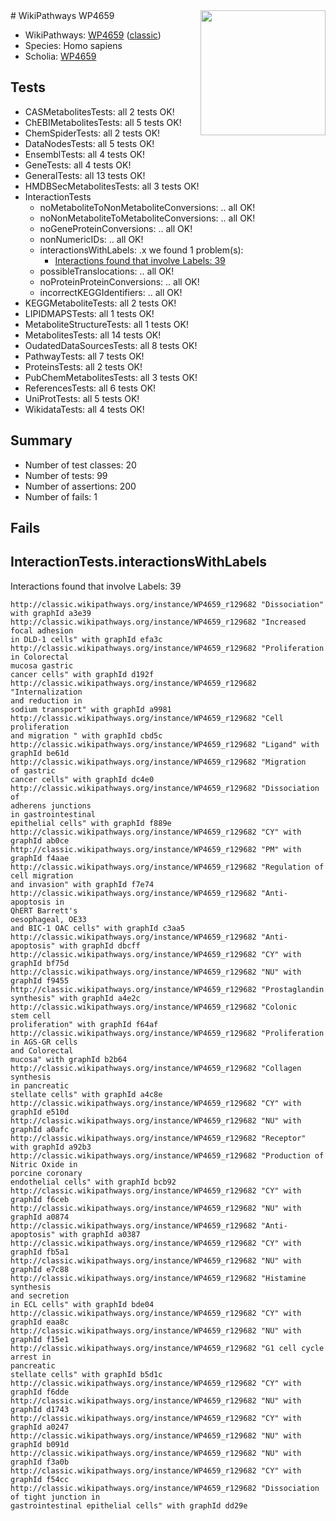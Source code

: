 <img style="float: right; width: 200px" src="https://upload.wikimedia.org/wikipedia/commons/thumb/8/83/Wplogo_with_text_500.png/640px-Wplogo_with_text_500.png" />
# WikiPathways WP4659

* WikiPathways: [WP4659](https://wikipathways.org/pathways/WP4659) ([classic](https://classic.wikipathways.org/instance/WP4659))
* Species: Homo sapiens
* Scholia: [WP4659](https://scholia.toolforge.org/wikipathways/WP4659)
## Tests
* CASMetabolitesTests: all 2 tests OK!
* ChEBIMetabolitesTests: all 5 tests OK!
* ChemSpiderTests: all 2 tests OK!
* DataNodesTests: all 5 tests OK!
* EnsemblTests: all 4 tests OK!
* GeneTests: all 4 tests OK!
* GeneralTests: all 13 tests OK!
* HMDBSecMetabolitesTests: all 3 tests OK!
* InteractionTests
    * noMetaboliteToNonMetaboliteConversions: .. all OK!
    * noNonMetaboliteToMetaboliteConversions: .. all OK!
    * noGeneProteinConversions: .. all OK!
    * nonNumericIDs: .. all OK!
    * interactionsWithLabels: .x we found 1 problem(s):
        * [Interactions found that involve Labels: 39](#fe97a8ff)
    * possibleTranslocations: .. all OK!
    * noProteinProteinConversions: .. all OK!
    * incorrectKEGGIdentifiers: .. all OK!
* KEGGMetaboliteTests: all 2 tests OK!
* LIPIDMAPSTests: all 1 tests OK!
* MetaboliteStructureTests: all 1 tests OK!
* MetabolitesTests: all 14 tests OK!
* OudatedDataSourcesTests: all 8 tests OK!
* PathwayTests: all 7 tests OK!
* ProteinsTests: all 2 tests OK!
* PubChemMetabolitesTests: all 3 tests OK!
* ReferencesTests: all 6 tests OK!
* UniProtTests: all 5 tests OK!
* WikidataTests: all 4 tests OK!


## Summary

* Number of test classes: 20
* Number of tests: 99
* Number of assertions: 200
* Number of fails: 1

## Fails

<a name="fe97a8ff" />

## InteractionTests.interactionsWithLabels

Interactions found that involve Labels: 39
```
http://classic.wikipathways.org/instance/WP4659_r129682 "Dissociation" with graphId a3e39
http://classic.wikipathways.org/instance/WP4659_r129682 "Increased 
focal adhesion
in DLD-1 cells" with graphId efa3c
http://classic.wikipathways.org/instance/WP4659_r129682 "Proliferation
in Colorectal
mucosa gastric
cancer cells" with graphId d192f
http://classic.wikipathways.org/instance/WP4659_r129682 "Internalization
and reduction in
sodium transport" with graphId a9981
http://classic.wikipathways.org/instance/WP4659_r129682 "Cell proliferation
and migration " with graphId cbd5c
http://classic.wikipathways.org/instance/WP4659_r129682 "Ligand" with graphId be61d
http://classic.wikipathways.org/instance/WP4659_r129682 "Migration 
of gastric
cancer cells" with graphId dc4e0
http://classic.wikipathways.org/instance/WP4659_r129682 "Dissociation of
adherens junctions
in gastrointestinal
epithelial cells" with graphId f889e
http://classic.wikipathways.org/instance/WP4659_r129682 "CY" with graphId ab0ce
http://classic.wikipathways.org/instance/WP4659_r129682 "PM" with graphId f4aae
http://classic.wikipathways.org/instance/WP4659_r129682 "Regulation of
cell migration
and invasion" with graphId f7e74
http://classic.wikipathways.org/instance/WP4659_r129682 "Anti-apoptosis in
QhERT Barrett's 
oesophageal, OE33
and BIC-1 OAC cells" with graphId c3aa5
http://classic.wikipathways.org/instance/WP4659_r129682 "Anti-
apoptosis" with graphId dbcff
http://classic.wikipathways.org/instance/WP4659_r129682 "CY" with graphId bf75d
http://classic.wikipathways.org/instance/WP4659_r129682 "NU" with graphId f9455
http://classic.wikipathways.org/instance/WP4659_r129682 "Prostaglandin
synthesis" with graphId a4e2c
http://classic.wikipathways.org/instance/WP4659_r129682 "Colonic 
stem cell
proliferation" with graphId f64af
http://classic.wikipathways.org/instance/WP4659_r129682 "Proliferation
in AGS-GR cells
and Colorectal
mucosa" with graphId b2b64
http://classic.wikipathways.org/instance/WP4659_r129682 "Collagen
synthesis
in pancreatic
stellate cells" with graphId a4c8e
http://classic.wikipathways.org/instance/WP4659_r129682 "CY" with graphId e510d
http://classic.wikipathways.org/instance/WP4659_r129682 "NU" with graphId a0afc
http://classic.wikipathways.org/instance/WP4659_r129682 "Receptor" with graphId a92b3
http://classic.wikipathways.org/instance/WP4659_r129682 "Production of
Nitric Oxide in
porcine coronary
endothelial cells" with graphId bcb92
http://classic.wikipathways.org/instance/WP4659_r129682 "CY" with graphId f6ceb
http://classic.wikipathways.org/instance/WP4659_r129682 "NU" with graphId a0874
http://classic.wikipathways.org/instance/WP4659_r129682 "Anti-apoptosis" with graphId a0387
http://classic.wikipathways.org/instance/WP4659_r129682 "CY" with graphId fb5a1
http://classic.wikipathways.org/instance/WP4659_r129682 "NU" with graphId e7c88
http://classic.wikipathways.org/instance/WP4659_r129682 "Histamine 
synthesis
and secretion  
in ECL cells" with graphId bde04
http://classic.wikipathways.org/instance/WP4659_r129682 "CY" with graphId eaa8c
http://classic.wikipathways.org/instance/WP4659_r129682 "NU" with graphId f15e1
http://classic.wikipathways.org/instance/WP4659_r129682 "G1 cell cycle
arrest in
pancreatic
stellate cells" with graphId b5d1c
http://classic.wikipathways.org/instance/WP4659_r129682 "CY" with graphId f6dde
http://classic.wikipathways.org/instance/WP4659_r129682 "NU" with graphId d1743
http://classic.wikipathways.org/instance/WP4659_r129682 "CY" with graphId a0247
http://classic.wikipathways.org/instance/WP4659_r129682 "NU" with graphId b091d
http://classic.wikipathways.org/instance/WP4659_r129682 "NU" with graphId f3a0b
http://classic.wikipathways.org/instance/WP4659_r129682 "CY" with graphId f54cc
http://classic.wikipathways.org/instance/WP4659_r129682 "Dissociation
of tight junction in
gastrointestinal epithelial cells" with graphId dd29e
```

